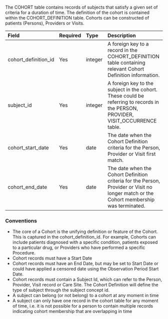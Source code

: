 The COHORT table contains records of subjects that satisfy a given set of criteria for a duration of time. The definition of the cohort is contained within the COHORT_DEFINITION table. Cohorts can be constructed of patients (Persons), Providers or Visits.  

Field|Required|Type|Description
:--------------------|:--------|:------------|:----------------------------
|cohort_definition_id|Yes|integer|A foreign key to a record in the COHORT_DEFINITION table containing relevant Cohort Definition information.|
|subject_id|Yes|integer|A foreign key to the subject in the cohort. These could be referring to records in the PERSON, PROVIDER, VISIT_OCCURRENCE table.|
|cohort_start_date|Yes|date|The date when the Cohort Definition criteria for the Person, Provider or Visit first match.|
|cohort_end_date|Yes|date|The date when the Cohort Definition criteria for the Person, Provider or Visit no longer match or the Cohort membership was terminated.|

### Conventions 
  * The core of a Cohort is the unifying definition or feature of the Cohort. This is captured in the cohort_definition_id. For example, Cohorts can include patients diagnosed with a specific condition, patients exposed to a particular drug, or Providers who have performed a specific Procedure.
  * Cohort records must have a Start Date
  * Cohort records must have an End Date, but may be set to Start Date or could have applied a censored date using the Observation Period Start Date.
  * Cohort records must contain a Subject Id, which can refer to the Person, Provider, Visit record or Care Site. The Cohort Definition will define the type of subject through the subject concept id.
  * A subject can belong (or not belong) to a cohort at any moment in time
  * A subject can only have one record in the cohort table for any moment of time, i.e. it is not possible for a person to contain multiple records indicating cohort membership that are overlapping in time
